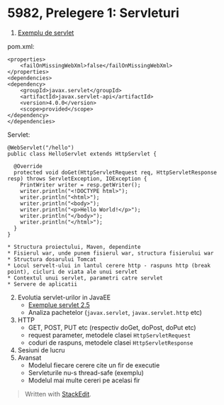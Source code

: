 
# 5982, Prelegere 1: Servleturi
1. [Exemplu de servlet](/servlet-4)

pom.xml:

```
<properties>
    <failOnMissingWebXml>false</failOnMissingWebXml>
</properties>
<dependencies>
<dependency>
    <groupId>javax.servlet</groupId>
    <artifactId>javax.servlet-api</artifactId>
    <version>4.0.0</version>
    <scope>provided</scope>
</dependency>
</dependencies>
```

Servlet:
```
@WebServlet("/hello")
public class HelloServlet extends HttpServlet {

  @Override
  protected void doGet(HttpServletRequest req, HttpServletResponse resp) throws ServletException, IOException {
    PrintWriter writer = resp.getWriter();
    writer.println("<!DOCTYPE html>");
    writer.println("<html>");
    writer.println("<body>");
    writer.println("<p>Hello World!</p>");
    writer.println("</body>");
    writer.println("</html>");
  }
}
```

	* Structura proiectului, Maven, dependinte
	* Fisierul war, unde punem fisierul war, structura fisierului war
	* Structura dosarului Tomcat
	* Locul servelt-ului in lantul cerere http - raspuns http (break point), cicluri de viata ale unui servlet 
	* Contextul unui servlet, parametri catre servlet
	* Servere de aplicatii
2. Evolutia servlet-urilor in JavaEE
	* [Exemplue servlet 2.5](/servlet-2.5)
	* Analiza pachetelor (`javax.servlet`, `javax.servlet.http` etc)
3. HTTP
	* GET, POST, PUT etc (respectiv doGet, doPost, doPut etc)
	* request parameter, metodele clasei `HttpServletRequest`
	* coduri de raspuns, metodele clasei `HttpServletResponse`
4. Sesiuni de lucru
5. Avansat
	* Modelul fiecare cerere cite un fir de executie
	* Servleturile nu-s thread-safe (exemplu)
	* Modelul mai multe cereri pe acelasi fir

> Written with [StackEdit](https://stackedit.io/).